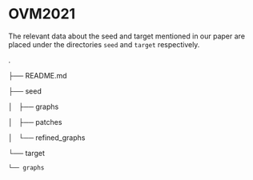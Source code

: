 # OVM2021
The relevant data about the seed and target mentioned in our paper are placed under the directories `seed` and `target` respectively.

.

├── README.md

├── seed

│   ├── graphs

│   ├── patches

│   └── refined_graphs

└── target

    └── graphs
